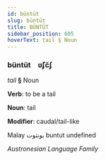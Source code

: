 ```yaml
---
id: büntüt
slug: büntüt
title: BÜNTÜT
sidebar_position: 605
hoverText: tail § Noun
---
```


### büntüt&emsp;<span kind="abugida">ʋ̃ʄc̆ʄ</span>

*tail* **§** Noun

**Verb**: to be a tail

**Noun**: tail

**Modifier**: caudal/tail-like

Malay بونتوت buntut undefined

*Austronesian Language Family*